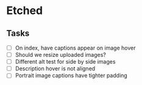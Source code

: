 # Etched


## Tasks
- [ ] On index, have captions appear on image hover
- [ ] Should we resize uploaded images?
- [ ] Different alt test for side by side images
- [ ] Description hover is not aligned
- [ ] Portrait image captions have tighter padding
